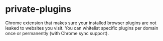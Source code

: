 # private-plugins

Chrome extension that makes sure your installed browser plugins are not leaked to websites you visit.
You can whitelist specific plugins per domain once or permanently (with Chrome sync support).
